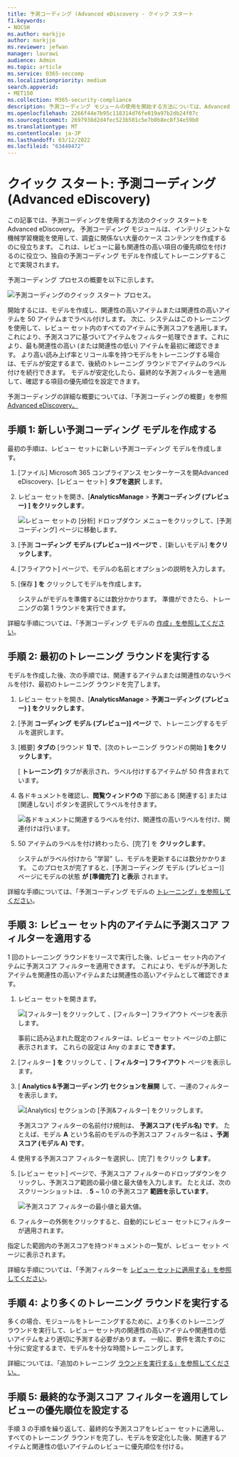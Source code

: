 ```yaml
---
title: 予測コーディング (Advanced eDiscovery - クイック スタート
f1.keywords:
- NOCSH
ms.author: markjjo
author: markjjo
ms.reviewer: jefwan
manager: laurawi
audience: Admin
ms.topic: article
ms.service: O365-seccomp
ms.localizationpriority: medium
search.appverid:
- MET150
ms.collection: M365-security-compliance
description: 予測コーディング モジュールの使用を開始する方法については、Advanced eDiscovery。 この記事では、予測コーディングを使用して、調査に最も関連性の高いレビュー セット内のコンテンツを識別するエンドツーエンドのプロセスについて説明します。
ms.openlocfilehash: 2266f44e7b95c118314d76fe019a97b2db24f07c
ms.sourcegitcommit: 2697938d2d4fec523b501c5e7b0b8ec8f34e59b0
ms.translationtype: MT
ms.contentlocale: ja-JP
ms.lasthandoff: 03/12/2022
ms.locfileid: "63449472"
---
```

# <a name="quick-start-predictive-coding-in-advanced-ediscovery-preview"></a>クイック スタート: 予測コーディング (Advanced eDiscovery)

この記事では、予測コーディングを使用する方法のクイック スタートをAdvanced eDiscovery。 予測コーディング モジュールは、インテリジェントな機械学習機能を使用して、調査に関係ない大量のケース コンテンツを作成するのに役立ちます。 これは、レビューに最も関連性の高い項目の優先順位を付けるのに役立つ、独自の予測コーディング モデルを作成してトレーニングすることで実現されます。

予測コーディング プロセスの概要を以下に示します。

![予測コーディングのクイック スタート プロセス。](..\media\PredictiveCodingQuickStartProcess.png)

開始するには、モデルを作成し、関連性の高いアイテムまたは関連性の高いアイテムを 50 アイテムまでラベル付けします。 次に、システムはこのトレーニングを使用して、レビュー セット内のすべてのアイテムに予測スコアを適用します。 これにより、予測スコアに基づいてアイテムをフィルター処理できます。これにより、最も関連性の高い (または関連性の低い) アイテムを最初に確認できます。 より高い読み上げ率とリコール率を持つモデルをトレーニングする場合は、モデルが安定するまで、後続のトレーニング ラウンドでアイテムのラベル付けを続行できます。 モデルが安定化したら、最終的な予測フィルターを適用して、確認する項目の優先順位を設定できます。

予測コーディングの詳細な概要については、「予測コーディングの概要」を参照[Advanced eDiscovery。](predictive-coding-overview.md)

## <a name="step-1-create-a-new-predictive-coding-model"></a>手順 1: 新しい予測コーディング モデルを作成する

最初の手順は、レビュー セットに新しい予測コーディング モデルを作成します。

1. [ファイル] Microsoft 365 コンプライアンス センターケースを開Advanced eDiscovery、[レビュー セット] **タブを選択** します。

2. レビュー セットを開き、[**AnalyticsManage** >  **予測コーディング (プレビュー) ] をクリックします**。

   ![レビュー セットの [分析] ドロップダウン メニューをクリックして、[予測コーディング] ページに移動します。](..\media\ManagePredictiveCoding.png)

3. [予測 **コーディング モデル (プレビュー)] ページで** 、[新しいモデル] **をクリックします**。

4. [フライアウト] ページで、モデルの名前とオプションの説明を入力します。

5. [保存 **] を** クリックしてモデルを作成します。

   システムがモデルを準備するには数分かかります。 準備ができたら、トレーニングの第 1 ラウンドを実行できます。

詳細な手順については、「予測コーディング モデルの [作成」を参照してください](predictive-coding-create-model.md)。

## <a name="step-2-perform-the-first-training-round"></a>手順 2: 最初のトレーニング ラウンドを実行する

モデルを作成した後、次の手順では、関連するアイテムまたは関連性のないラベルを付け、最初のトレーニング ラウンドを完了します。

1. レビュー セットを開き、[**AnalyticsManage** >  **予測コーディング (プレビュー) ] をクリックします**。

2. [予測 **コーディング モデル (プレビュー)] ページ** で、トレーニングするモデルを選択します。

3. [概要] **タブの** [ラウンド **1] で**、[次のトレーニング ラウンドの開始 **] をクリックします**。

   [ **トレーニング]** タブが表示され、ラベル付けするアイテムが 50 件含まれています。

4. 各ドキュメントを確認し、**閲覧ウィンドウの** 下部にある [関連する] または [関連しない] ボタンを選択してラベルを付きます。

   ![各ドキュメントに関連するラベルを付け、関連性の高いラベルを付け、関連付けは行います。](..\media\TrainModel1.png)

5. 50 アイテムのラベルを付け終わったら、[完了] を **クリックします**。

    システムがラベル付けから "学習" し、モデルを更新するには数分かかります。 このプロセスが完了すると、[予測コーディング モデル  (プレビュー)] ページにモデルの状態 **が [準備完了] と表示** されます。

詳細な手順については、「予測コーディング モデルの [トレーニング」を参照してください](predictive-coding-train-model.md)。

## <a name="step-3-apply-the-prediction-score-filter-to-items-in-review-set"></a>手順 3: レビュー セット内のアイテムに予測スコア フィルターを適用する

1 回のトレーニング ラウンドをリースで実行した後、レビュー セット内のアイテムに予測スコア フィルターを適用できます。 これにより、モデルが予測したアイテムを関連性の高いアイテムまたは関連性の高いアイテムとして確認できます。   

1. レビュー セットを開きます。

   ![[フィルター] をクリックして 、[フィルター] フライアウト ページを表示します。](..\media\PredictionScoreFilter0.png)

   事前に読み込まれた既定のフィルターは、レビュー セット ページの上部に表示されます。 これらの設定は Any のままに **できます**。

2. [フィルター **] を** クリックして 、[ **フィルター] フライアウト** ページを表示します。

3. [ **Analytics &予測コーディング] セクションを展開** して、一連のフィルターを表示します。

      ![[Analytics] セクションの [予測&フィルター] をクリックします。](..\media\PredictionScoreFilter1.png)

   予測スコア フィルターの名前付け規則は、 **予測スコア (モデル名) です**。 たとえば、モデル **A** という名前のモデルの予測スコア フィルター名は **、予測スコア (モデル A) です**。

4. 使用する予測スコア フィルターを選択し、[完了] をクリック **します**。

5. [レビュー セット] ページで、予測スコア フィルターのドロップダウンをクリックし、予測スコア範囲の最小値と最大値を入力します。 たとえば、次のスクリーンショットは、. **5** ~ 1.0 の予測スコア **範囲を示しています**。

   ![予測スコア フィルターの最小値と最大値。](..\media\PredictionScoreFilter2.png)

6. フィルターの外側をクリックすると、自動的にレビュー セットにフィルターが適用されます。

  指定した範囲内の予測スコアを持つドキュメントの一覧が、レビュー セット ページに表示されます。

詳細な手順については、「予測フィルターを [レビュー セットに適用する」を参照してください](predictive-coding-apply-prediction-filter.md)。

## <a name="step-4-perform-more-training-rounds"></a>手順 4: より多くのトレーニング ラウンドを実行する

多くの場合、モジュールをトレーニングするために、より多くのトレーニング ラウンドを実行して、レビュー セット内の関連性の高いアイテムや関連性の低いアイテムをより適切に予測する必要があります。 一般に、要件を満たすのに十分に安定するまで、モデルを十分な時間トレーニングします。

詳細については、「追加のトレーニング [ラウンドを実行する」を参照してください。](predictive-coding-train-model.md#perform-additional-training-rounds)

## <a name="step-5-apply-the-final-prediction-score-filter-to-prioritize-review"></a>手順 5: 最終的な予測スコア フィルターを適用してレビューの優先順位を設定する

手順 3 の手順を繰り返して、最終的な予測スコアをレビュー セットに適用し、すべてのトレーニング ラウンドを完了し、モデルを安定化した後、関連するアイテムと関連性の低いアイテムのレビューに優先順位を付ける。
